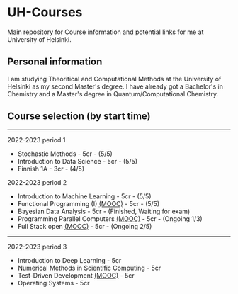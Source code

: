 # UH-Courses
Main repository for Course information and potential links for me at University of Helsinki.

## Personal information
I am studying Theoritical and Computational Methods at the University of Helsinki as my second Master's degree. I have already got a Bachelor's in Chemistry and a Master's degree in Quantum/Computational Chemistry.

## Course selection (by start time)

---

2022-2023 period 1
- Stochastic Methods - 5cr - (5/5)
- Introduction to Data Science - 5cr - (5/5)
- Finnish 1A - 3cr - (4/5)

2022-2023 period 2
- Introduction to Machine Learning - 5cr - (5/5)
- Functional Programming (I) [(MOOC)](https://haskell.mooc.fi/) - 5cr - (5/5)
- Bayesian Data Analysis - 5cr - (Finished, Waiting for exam)
- Programming Parallel Computers [(MOOC)](https://ppc.cs.aalto.fi/) - 5cr - (Ongoing 1/3)
- Full Stack open [(MOOC)](https://fullstackopen.com/en/) - 5cr - (Ongoing 2/5)

---

2022-2023 period 3
- Introduction to Deep Learning - 5cr
- Numerical Methods in Scientific Computing - 5cr
- Test-Driven Development [(MOOC)](https://tdd.mooc.fi/) - 5cr
- Operating Systems - 5cr
